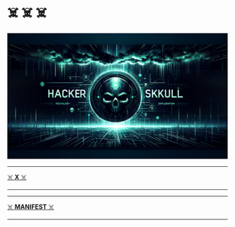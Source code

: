 
#  ☠️   ☠️   ☠️

![Local Image](./media/hackerskull.webp "Skull and Crossbones")


---


[ ☠️ **X** ☠️ ](https://twitter.com/HackerSkullX)

___
---


[ ☠️ **MANIFEST** ☠️ ](/Essays/The.md)

___